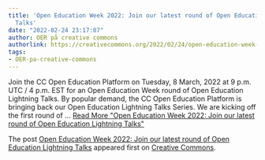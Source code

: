 ```yaml
---
title: 'Open Education Week 2022: Join our latest round of Open Education Lightning
  Talks'
date: "2022-02-24 23:17:07"
author: OER på creative commons
authorlink: https://creativecommons.org/2022/02/24/open-education-week-2022-join-our-latest-round-of-open-education-lightning-talks/
tags:
- OER-pa-creative-commons
---
```

<p>Join the CC Open Education Platform on Tuesday, 8 March, 2022 at 9 p.m. UTC / 4 p.m. EST for an Open Education Week round of Open Education Lightning Talks. By popular demand, the CC Open Education Platform is bringing back our Open Education Lightning Talks Series. We are kicking off the first round of &#8230; <a href="https://creativecommons.org/2022/02/24/open-education-week-2022-join-our-latest-round-of-open-education-lightning-talks/" class="more-link">Read More<span class="screen-reader-text"> "Open Education Week 2022: Join our latest round of Open Education Lightning Talks"</span></a></p>
<p>The post <a rel="nofollow" href="https://creativecommons.org/2022/02/24/open-education-week-2022-join-our-latest-round-of-open-education-lightning-talks/">Open Education Week 2022: Join our latest round of Open Education Lightning Talks</a> appeared first on <a rel="nofollow" href="https://creativecommons.org">Creative Commons</a>.</p>
